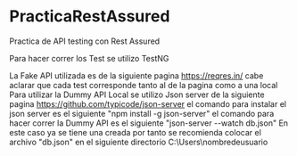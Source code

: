 # PracticaRestAssured
 Practica de API testing con Rest Assured
 
 Para hacer correr los Test se utilizo TestNG
 
 La Fake API utilizada es de la siguiente pagina https://reqres.in/ 
 cabe aclarar que cada test corresponde tanto al de la pagina como a una local
 Para utilizar la Dummy API Local se utilizo Json server de la siguiente pagina https://github.com/typicode/json-server
 el comando para instalar el json server es el siguiente
 "npm install -g json-server"
 el comando para hacer correr la Dummy API es el siguiente
 "json-server --watch db.json"
 En este caso ya se tiene una creada por tanto se recomienda colocar el archivo "db.json" en el siguiente directorio
 C:\Users\nombredeusuario
 
